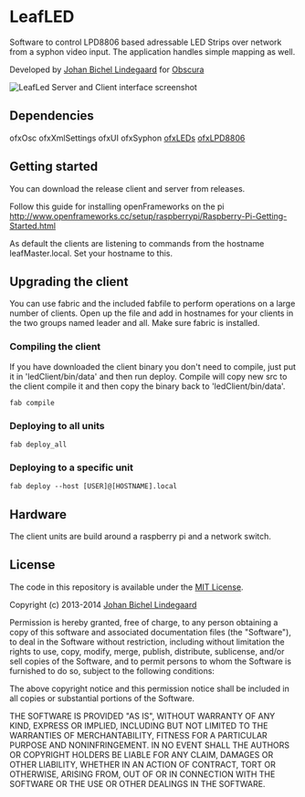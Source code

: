 LeafLED
=====================================
Software to control LPD8806 based adressable LED Strips over network from a syphon video input.
The application handles simple mapping as well.

Developed by [Johan Bichel Lindegaard](http://johan.cc) for [Obscura](http://obscura.dk) 


![LeafLed Server and Client interface screenshot](https://cloud.githubusercontent.com/assets/38772/3007794/8f73adf6-de9e-11e3-954a-7d802e5490f9.png)


Dependencies
------------
ofxOsc
ofxXmlSettings
ofxUI
ofxSyphon
[ofxLEDs](https://github.com/fishkingsin/ofxLEDs)
[ofxLPD8806](https://github.com/fishkingsin/ofxLPD8806)

Getting started
---------------
You can download the release client and server from releases. 

Follow this guide for installing openFrameworks on the pi http://www.openframeworks.cc/setup/raspberrypi/Raspberry-Pi-Getting-Started.html

As default the clients are listening to commands from the hostname leafMaster.local. Set your hostname to this. 


Upgrading the client
--------------------
You can use fabric and the included fabfile to perform operations on a large number of clients.
Open up the file and add in hostnames for your clients in the two groups named leader and all.
Make sure fabric is installed.

### Compiling the client
If you have downloaded the client binary you don't need to compile, just put it in 'ledClient/bin/data' and then run deploy.
Compile will copy new src to the client compile it and then copy the binary back to 'ledClient/bin/data'.

    fab compile

### Deploying to all units
	
	fab deploy_all

### Deploying to a specific unit
	
	fab deploy --host [USER]@[HOSTNAME].local


Hardware
--------
The client units are build around a raspberry pi and a network switch.


License
-------
The code in this repository is available under the [MIT License](https://secure.wikimedia.org/wikipedia/en/wiki/Mit_license).

Copyright (c) 2013-2014 [Johan Bichel Lindegaard](http://johan.cc)

Permission is hereby granted, free of charge, to any person obtaining a copy of this software and associated documentation files (the "Software"), to deal in the Software without restriction, including without limitation the rights to use, copy, modify, merge, publish, distribute, sublicense, and/or sell copies of the Software, and to permit persons to whom the Software is furnished to do so, subject to the following conditions:

The above copyright notice and this permission notice shall be included in all copies or substantial portions of the Software.

THE SOFTWARE IS PROVIDED "AS IS", WITHOUT WARRANTY OF ANY KIND, EXPRESS OR IMPLIED, INCLUDING BUT NOT LIMITED TO THE WARRANTIES OF MERCHANTABILITY, FITNESS FOR A PARTICULAR PURPOSE AND NONINFRINGEMENT. IN NO EVENT SHALL THE AUTHORS OR COPYRIGHT HOLDERS BE LIABLE FOR ANY CLAIM, DAMAGES OR OTHER LIABILITY, WHETHER IN AN ACTION OF CONTRACT, TORT OR OTHERWISE, ARISING FROM, OUT OF OR IN CONNECTION WITH THE SOFTWARE OR THE USE OR OTHER DEALINGS IN THE SOFTWARE.
